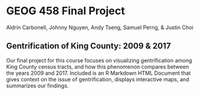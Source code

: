# GEOG 458 Final Project
Aldrin Carbonell, Johnny Nguyen, Andy Tseng, Samuel Perng, & Justin Choi

## Gentrification of King County: 2009 & 2017

Our final project for this course focuses on visualizing gentrification among King County census tracts, and how this phenomenon compares between the years 2009 and 2017. Included is an R Markdown HTML Document that gives context on the issue of gentrification, displays interactive maps, and summarizes our findings.


